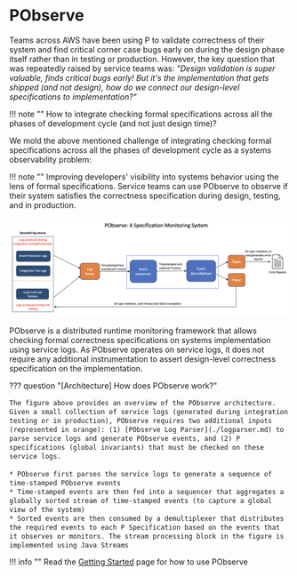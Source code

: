 # PObserve

Teams across AWS have been using P to validate correctness of their system and find critical corner case bugs early on during the design phase itself rather than in testing or production. However, the key question that was repeatedly raised by service teams was: *"Design validation is super valuable, finds critical bugs early! But it's the implementation that gets shipped (and not design), how do we connect our design-level specifications to implementation?"*

!!! note ""
    How to integrate checking formal specifications across all the phases of development cycle (and not just design time)?

We mold the above mentioned challenge of integrating checking formal specifications across all the phases of development cycle as a systems observability problem:

!!! note ""
    Improving developers' visibility into systems behavior using the lens of formal specifications. Service teams can use PObserve to observe if their system satisfies the correctness specification during design, testing, and in production.


![Screenshot](pobserve_architecture.png)


PObserve is a distributed runtime monitoring framework that allows checking formal correctness specifications on systems implementation using service logs. As PObserve operates on service logs, it does not require any additional instrumentation to assert design-level correctness specification on the implementation.

??? question "[Architecture] How does PObserve work?"

    The figure above provides an overview of the PObserve architecture. Given a small collection of service logs (generated during integration testing or in production), PObserve requires two additional inputs (represented in orange): (1) [PObserve Log Parser](./logparser.md) to parse service logs and generate PObserve events, and (2) P specifications (global invariants) that must be checked on these service logs.

    * PObserve first parses the service logs to generate a sequence of time-stamped PObserve events 
    * Time-stamped events are then fed into a sequencer that aggregates a globally sorted stream of time-stamped events (to capture a global view of the system)
    * Sorted events are then consumed by a demultiplexer that distributes the required events to each P Specification based on the events that it observes or monitors. The stream processing block in the figure is implemented using Java Streams

!!! info ""
    Read the [Getting Started](./gettingstarted.md) page for how to use PObserve
